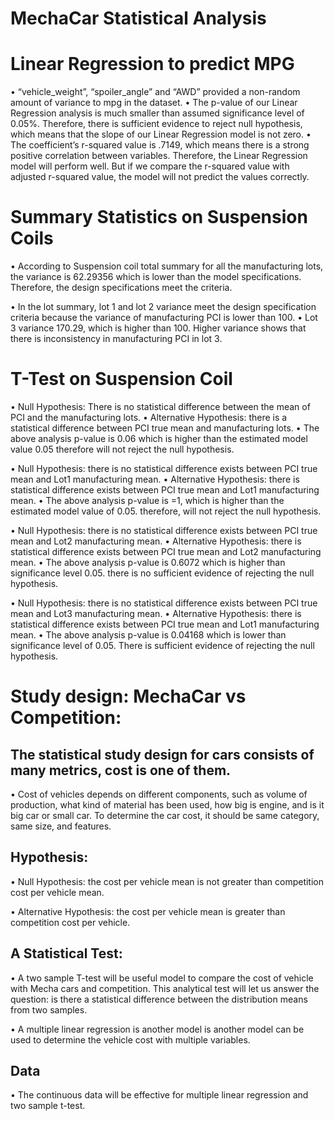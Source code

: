 # MechaCar Statistical Analysis

# Linear Regression to predict MPG
 
•	“vehicle_weight”, “spoiler_angle” and “AWD” provided a non-random amount of variance to mpg in the dataset.
•	The p-value of our Linear Regression analysis is much smaller than assumed significance level of 0.05%. Therefore, there is sufficient evidence to reject null hypothesis, which means that the slope of our Linear Regression model is not zero.
•	The coefficient’s r-squared value is .7149, which means there is a strong positive correlation between variables. Therefore, the Linear Regression model will perform well. But if we compare the r-squared value with adjusted r-squared value, the  model will not predict the values correctly.

# Summary Statistics on Suspension Coils
 
•	According to Suspension coil total summary for all the manufacturing lots, the variance is 62.29356 which is lower than the model specifications. Therefore, the design specifications meet the criteria.
 
•	In the lot summary, lot 1 and lot 2 variance meet the design specification criteria because the variance of manufacturing PCI is lower than 100. 
•	Lot 3 variance 170.29, which is higher than 100. Higher variance shows that there is inconsistency in manufacturing PCI in lot 3.

# T-Test on Suspension Coil
 
•	Null Hypothesis: There is no statistical difference between the mean of PCI and the manufacturing lots.
•	Alternative Hypothesis: there is a statistical difference between PCI true mean and manufacturing lots.
•	The above analysis p-value is 0.06 which is higher than the estimated model value 0.05 therefore will not reject the null hypothesis.
 
•	Null Hypothesis: there is no statistical difference exists between PCI true mean and Lot1 manufacturing mean.
•	Alternative Hypothesis: there is statistical difference exists between PCI true mean and Lot1 manufacturing mean.
•	The above analysis p-value is =1, which is higher than the estimated model value of 0.05. therefore, will not reject the null hypothesis.
 
•	Null Hypothesis: there is no statistical difference exists between PCI true mean and Lot2 manufacturing mean.
•	Alternative Hypothesis: there is statistical difference exists between PCI true mean and Lot2 manufacturing mean.
•	The above analysis p-value is 0.6072 which is higher than significance level 0.05. there is no sufficient evidence of rejecting the null hypothesis.
 

•	Null Hypothesis: there is no statistical difference exists between PCI true mean and Lot3 manufacturing mean.
•	Alternative Hypothesis: there is statistical difference exists between PCI true mean and Lot1 manufacturing mean.
•	The above analysis p-value is 0.04168 which is lower than significance level of 0.05. There is sufficient evidence of rejecting the null hypothesis.

# Study design: MechaCar vs Competition:

##	The statistical study design for cars consists of many metrics, cost is one of them. 

•	Cost of vehicles depends on different components, such as volume of production, what kind of material has been used, how big is engine, and is it big car or small car. To determine the car cost, it should be same category, same size, and features.

##	Hypothesis:

•	Null Hypothesis:  the cost per vehicle mean is not greater than competition cost per vehicle mean.

•	Alternative Hypothesis: the cost per vehicle mean is greater than competition cost per vehicle.

##	A Statistical Test: 

•	A two sample T-test will be useful model to compare the cost of vehicle with Mecha cars and competition. This analytical test will let us answer the question: is there a statistical difference between the distribution means from two samples.

•	A multiple linear regression is another model is another model can be used to determine the vehicle cost with multiple variables. 

##	Data

•	The continuous data will be effective for multiple linear regression and two sample t-test.




